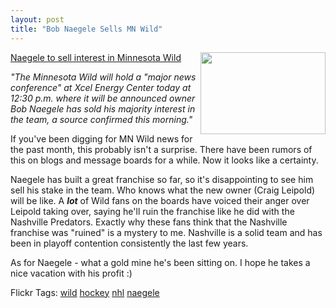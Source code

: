 ```yaml
---
layout: post
title: "Bob Naegele Sells MN Wild"
---
```


<p><img height="131" src="http://stmedia.startribune.com/images/440*288/1wild.jpg" width="200" align="right" /><a href="http://www.startribune.com/sports/wild/13677817.html" target="_blank">Naegele to sell interest in Minnesota Wild</a></p>
<p><em>"The Minnesota Wild will hold a "major news conference" at Xcel Energy Center today at 12:30 p.m. where it will be announced owner Bob Naegele has sold his majority interest in the team, a source confirmed this morning."</em></p>
<p>If you've been digging for MN Wild news for the past month, this probably isn't a surprise.  There have been rumors of this on blogs and message boards for a while.  Now it looks like a certainty.</p>
<p>Naegele has built a great franchise so far, so it's disappointing to see him sell his stake in the team.  Who knows what the new owner (Craig Leipold) will be like.  A <strong><em>lot</em></strong> of Wild fans on the boards have voiced their anger over Leipold taking over, saying he'll ruin the franchise like he did with the Nashville Predators.  Exactly why these fans think that the Nashville franchise was "ruined" is a mystery to me.  Nashville is a solid team and has been in playoff contention consistently the last few years.  </p>
  
<p>As for Naegele - what a gold mine he's been sitting on.  I hope he takes a nice vacation with his profit :)</p>
  
<div class="tags" id="scid:0767317B-992E-4b12-91E0-4F059A8CECA8:549f8894-f3c7-4c19-84b7-587be2f7e095">Flickr Tags: <a href="http://flickr.com/photos/tags/wild" rel="tag" target="_blank">wild</a> <a href="http://flickr.com/photos/tags/hockey" rel="tag" target="_blank">hockey</a> <a href="http://flickr.com/photos/tags/nhl" rel="tag" target="_blank">nhl</a> <a href="http://flickr.com/photos/tags/naegele" rel="tag" target="_blank">naegele</a></div> 
